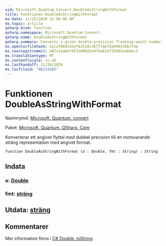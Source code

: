 ```yaml
---
uid: Microsoft.Quantum.Convert.DoubleAsStringWithFormat
title: Funktionen DoubleAsStringWithFormat
ms.date: 11/25/2020 12:00:00 AM
ms.topic: article
qsharp.kind: function
qsharp.namespace: Microsoft.Quantum.Convert
qsharp.name: DoubleAsStringWithFormat
qsharp.summary: Converts a given double-precision floating-point number to an equivalent string representation, using the given format.
ms.openlocfilehash: e2c2f8692d2ef63510c36777aef83699339b774e
ms.sourcegitcommit: a87c1aa8e7453360025e47ba614f25b02ea84ec3
ms.translationtype: MT
ms.contentlocale: sv-SE
ms.lasthandoff: 11/26/2020
ms.locfileid: "96214185"
---
```

# <a name="doubleasstringwithformat-function"></a>Funktionen DoubleAsStringWithFormat

Namnrymd: [Microsoft. Quantum. convert](xref:Microsoft.Quantum.Convert)

Paket: [Microsoft. Quantum. QSharp. Core](https://nuget.org/packages/Microsoft.Quantum.QSharp.Core)


Konverterar ett angivet flyttal med dubbel precision till en motsvarande sträng representation med angivet format.

```qsharp
function DoubleAsStringWithFormat (a : Double, fmt : String) : String
```


## <a name="input"></a>Indata

### <a name="a--double"></a>a: [Double](xref:microsoft.quantum.lang-ref.double)




### <a name="fmt--string"></a>fmt: [sträng](xref:microsoft.quantum.lang-ref.string)





## <a name="output--string"></a>Utdata: [sträng](xref:microsoft.quantum.lang-ref.string)



## <a name="remarks"></a>Kommentarer

Mer information finns i [C# Double. toString](https://docs.microsoft.com/dotnet/api/system.double.tostring?view=netframework-4.7.1#System_Double_ToString_System_String_) .